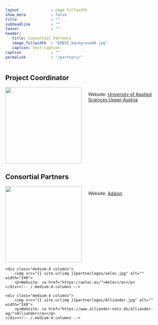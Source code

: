 ```yaml
---
layout              : page-fullwidth
show_meta           : false
title               : ""
subheadline         : ""
teaser              : ""
header:
   title: Consortial Partners
   image_fullwidth  : "EDDIE_background4.jpg"
   caption: test-caption
caption             : ""
permalink           : "/partners/"
---
```

## Project Coordinator
<div class="row t60">
    <div class="medium-6 columns b30">
        <img src="{{ site.urlimg }}partnerlogos/fhooe.jpg" alt="" width="240">
        <p>Website: <a href="https://fh-ooe.at/en">University of Applied Sciences Upper Austria</a></p>
    </div><!-- /.medium-6.columns -->
</div><!-- /.row -->

## Consortial Partners
<div class="row t30">
    <div class="medium-4 columns">
        <img src="{{ site.urlimg }}partnerlogos/Adaion.jpg" alt="" width="240">
        <p>Website: <a href="https://www.adaion.energy/">Adaion</a></p>
    </div><!-- /.medium-4.columns -->

    <div class="medium-4 columns">
        <img src="{{ site.urlimg }}partnerlogos/aelec.jpg" alt="" width="240">
        <p>Website: <a href="https://aelec.es/">Aelec</a></p>
    </div><!-- /.medium-4.columns -->

    <div class="medium-4 columns">
        <img src="{{ site.urlimg }}partnerlogos/Alliander.jpg" alt="" width="240">
        <p>Website: <a href="https://www.alliander-netz.de/alliander-ag/">Alliander</a></p>
    </div><!-- /.medium-4.columns -->
</div><!-- /.row -->
